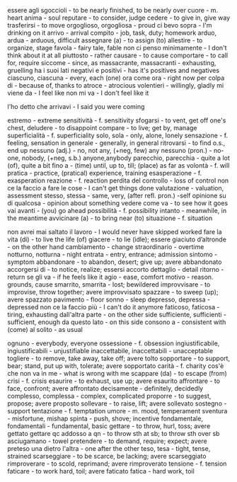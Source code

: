 essere agli sgoccioli - to be nearly finished, to be nearly over
cuore - m. heart
anima - soul
reputare - to consider, judge
cedere - to give in, give way
trasferirsi - to move
orgoglioso, orgogliosa - proud
ci bevo sopra - I'm drinking on it
arrivo - arrival
compito - job, task, duty; homework
arduo, ardua - arduous, difficult
assegnare (a) - to assign (to)
allestire - to organize, stage
favola - fairy tale, fable
non ci penso minimamente - I don't think about it at all
piuttosto - rather
causare - to cause
comportare - to call for, require
siccome - since, as
massacrante, massacranti - exhausting, gruelling
ha i suoi lati negativi e positivi - has it's positives and negatives
ciascuno, ciascuna - every, each (one)
ora come ora - right now
per colpa di - because of, thanks to
atroce - atrocious
volentieri - willingly, gladly
mi viene da - I feel like
non mi va - I don't feel like it

l'ho detto che arrivavi - I said you were coming

estremo - extreme
sensitività - f. sensitivity
sfogarsi - to vent, get off one's chest, 
deludere - to disappoint
compare - to live; get by, manage
superficialità - f. superficiality
solo, sola - only, alone, lonely
sensazione - f. feeling, sensation
in generale - generally, in general
ritrovarsi - to find o.s., end up
nessuno (adj.) - no, not any, (+neg, few) any
nessuno (pron.) - no-one, nobody, (+neg, s.b.) anyone,anybody 
parecchio, parecchia - quite a lot (of), quite a bit
fino a - (time) until, up to, till; (place) as far as
volontà - f. will
pratica - practice, (pratical) experience, training
esasperazione - f. exasperation
reazione - f. reaction
perdita del controllo - loss of control
non ce la faccio a fare le cose - I can't get things done
valutazione - valuation, assessment
stesso, stessa - same, very, (after refl. pron.) -self
opinione su di qualcosa - opinion about something
vedere come va - to see how it goes
vai avanti - (you) go ahead
possibilità - f. possibility
intanto - meanwhile, in the meantime
avvicinare (a) - to bring near (to)
situazione - f. situation

non avrei mai saltato il lavoro - I would never have skipped worked
fare la vita (di) - to live the life (of)
giacere - to lie (idle); essere giaciuto
d’altronde - on the other hand
cambiamento - change
straordinario - overtime
notturno, notturna - night
entrata - entry, entrance; admission
sintomo - symptom
abbandonare - to abandon, desert; give up; avere abbandonato
accorgersi di - to notice, realize; essersi accorto
dettaglio - detail
ritorno - return
se gli va - if he feels like it
agio - ease, comfort
motivo - reason. grounds, cause
smarrito, smarrita - lost; bewildered
improvvisare - to improvise, throw together; avere improvvisato
spazzare - to sweep (up); avere spazzato
pavimento - floor
sonno - sleep
depresso, depressa - depressed
non ce la faccio più - I can't do it anymore
faticoso, faticosa - tiring, exhausting
dall'altra parte - on the other side
sufficiente, sufficienti - sufficient, enough
da questo lato - on this side
consono a - consistent with
(come) al solito - as usual

ognuno - everybody, everyone
ossessione - f. obsession
ingiustificabile, ingiustificabili - unjustifiable
inaccettabile, inaccettabili - unacceptable
togliere - to remove, take away, take off; avere tolto
sopportare - to support, bear; stand, put up with, tolerate; avere sopportato
carità - f. charity
cos'è che non va in me - what is wrong with me
scappare (da) - to escape (from)
crisi - f. crisis
esaurire - to exhaust, use up; avere esaurito
affrontare - to face, confront; avere affrontato
decisamente - definitely, decidedly
complesso, complessa - complex, complicated
proporre - to suggest, propose; avere proposto
sollevare - to raise, lift; avere sollevato
sostegno - support
tentazione - f. temptation
umore - m. mood, temperament
sventura - misfortune, mishap
spinta - push, shove; incentive
fondamentale, fondamentali - fundamental, basic
gettare - to throw, hurl, toss; avere gettato
gettare qc addosso a qn - to throw sth at sb; to throw sth over sb
asciugamano - towel
pretendere - to demand, require; expect; avere preteso
una dietro l'altra - one after the other
teso, tesa - tight, tense, strained
scarseggiare - to be scarce, be lacking; avere scarseggiato
rimproverare - to scold, reprimand; avere rimproverato
tensione - f. tension
faticare - to work hard, toil; avere faticato
fatica - hard work, toil